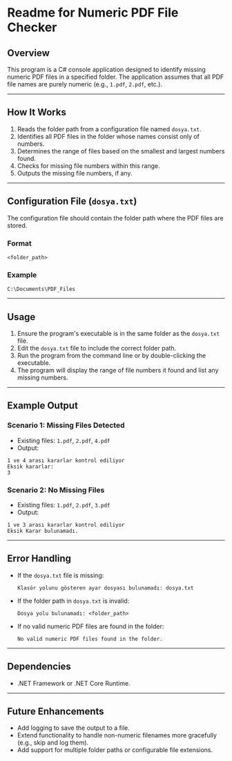 # Readme for Numeric PDF File Checker

## Overview
This program is a C# console application designed to identify missing numeric PDF files in a specified folder. The application assumes that all PDF file names are purely numeric (e.g., `1.pdf`, `2.pdf`, etc.).

---

## How It Works
1. Reads the folder path from a configuration file named `dosya.txt`.
2. Identifies all PDF files in the folder whose names consist only of numbers.
3. Determines the range of files based on the smallest and largest numbers found.
4. Checks for missing file numbers within this range.
5. Outputs the missing file numbers, if any.

---

## Configuration File (`dosya.txt`)
The configuration file should contain the folder path where the PDF files are stored.

### Format
```
<folder_path>
```

### Example
```
C:\Documents\PDF_Files
```

---

## Usage
1. Ensure the program's executable is in the same folder as the `dosya.txt` file.
2. Edit the `dosya.txt` file to include the correct folder path.
3. Run the program from the command line or by double-clicking the executable.
4. The program will display the range of file numbers it found and list any missing numbers.

---

## Example Output
### Scenario 1: Missing Files Detected
- Existing files: `1.pdf`, `2.pdf`, `4.pdf`
- Output:
```
1 ve 4 arası kararlar kontrol ediliyor
Eksik kararlar:
3
```

### Scenario 2: No Missing Files
- Existing files: `1.pdf`, `2.pdf`, `3.pdf`
- Output:
```
1 ve 3 arası kararlar kontrol ediliyor
Eksik Karar bulunamadı.
```

---

## Error Handling
- If the `dosya.txt` file is missing:
  ```
  Klasör yolunu gösteren ayar dosyası bulunamadı: dosya.txt
  ```
- If the folder path in `dosya.txt` is invalid:
  ```
  Dosya yolu bulunamadı: <folder_path>
  ```
- If no valid numeric PDF files are found in the folder:
  ```
  No valid numeric PDF files found in the folder.
  ```

---

## Dependencies
- .NET Framework or .NET Core Runtime.

---

## Future Enhancements
- Add logging to save the output to a file.
- Extend functionality to handle non-numeric filenames more gracefully (e.g., skip and log them).
- Add support for multiple folder paths or configurable file extensions.


